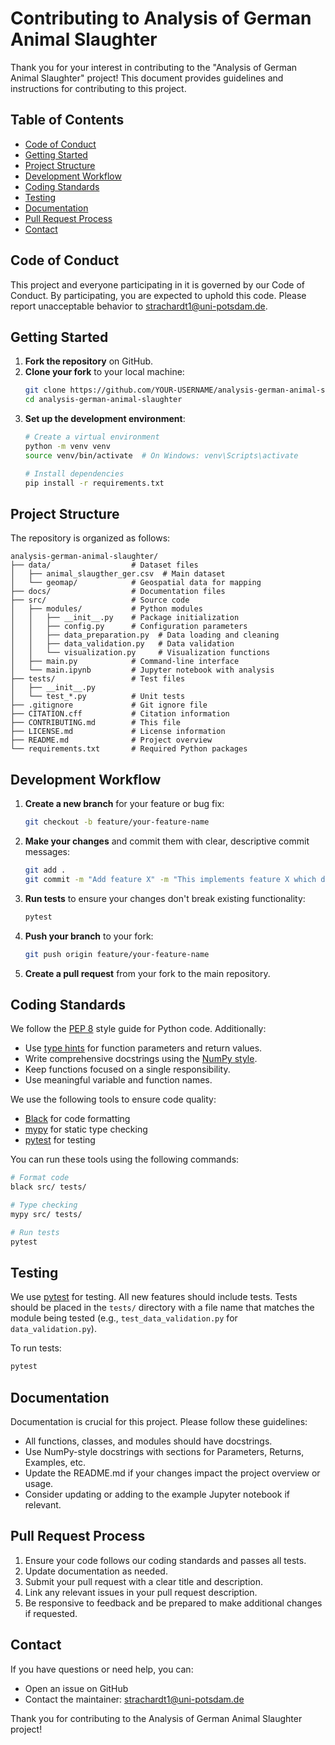 # Contributing to Analysis of German Animal Slaughter

Thank you for your interest in contributing to the "Analysis of German Animal Slaughter" project! This document provides guidelines and instructions for contributing to this project.

## Table of Contents

- [Code of Conduct](#code-of-conduct)
- [Getting Started](#getting-started)
- [Project Structure](#project-structure)
- [Development Workflow](#development-workflow)
- [Coding Standards](#coding-standards)
- [Testing](#testing)
- [Documentation](#documentation)
- [Pull Request Process](#pull-request-process)
- [Contact](#contact)

## Code of Conduct

This project and everyone participating in it is governed by our Code of Conduct. By participating, you are expected to uphold this code. Please report unacceptable behavior to [strachardt1@uni-potsdam.de](mailto:strachardt1@uni-potsdam.de).

## Getting Started

1. **Fork the repository** on GitHub.
2. **Clone your fork** to your local machine:
   ```bash
   git clone https://github.com/YOUR-USERNAME/analysis-german-animal-slaughter.git
   cd analysis-german-animal-slaughter
   ```
3. **Set up the development environment**:
   ```bash
   # Create a virtual environment
   python -m venv venv
   source venv/bin/activate  # On Windows: venv\Scripts\activate
   
   # Install dependencies
   pip install -r requirements.txt
   ```

## Project Structure

The repository is organized as follows:

```
analysis-german-animal-slaughter/
├── data/                  # Dataset files
│   ├── animal_slaugther_ger.csv  # Main dataset
│   └── geomap/            # Geospatial data for mapping
├── docs/                  # Documentation files
├── src/                   # Source code
│   ├── modules/           # Python modules
│   │   ├── __init__.py    # Package initialization
│   │   ├── config.py      # Configuration parameters
│   │   ├── data_preparation.py  # Data loading and cleaning
│   │   ├── data_validation.py   # Data validation
│   │   └── visualization.py     # Visualization functions
│   ├── main.py            # Command-line interface
│   └── main.ipynb         # Jupyter notebook with analysis
├── tests/                 # Test files
│   ├── __init__.py
│   └── test_*.py          # Unit tests
├── .gitignore             # Git ignore file
├── CITATION.cff           # Citation information
├── CONTRIBUTING.md        # This file
├── LICENSE.md             # License information
├── README.md              # Project overview
└── requirements.txt       # Required Python packages
```

## Development Workflow

1. **Create a new branch** for your feature or bug fix:
   ```bash
   git checkout -b feature/your-feature-name
   ```

2. **Make your changes** and commit them with clear, descriptive commit messages:
   ```bash
   git add .
   git commit -m "Add feature X" -m "This implements feature X which does Y and Z."
   ```

3. **Run tests** to ensure your changes don't break existing functionality:
   ```bash
   pytest
   ```

4. **Push your branch** to your fork:
   ```bash
   git push origin feature/your-feature-name
   ```

5. **Create a pull request** from your fork to the main repository.

## Coding Standards

We follow the [PEP 8](https://www.python.org/dev/peps/pep-0008/) style guide for Python code. Additionally:

- Use [type hints](https://docs.python.org/3/library/typing.html) for function parameters and return values.
- Write comprehensive docstrings using the [NumPy style](https://numpydoc.readthedocs.io/en/latest/format.html).
- Keep functions focused on a single responsibility.
- Use meaningful variable and function names.

We use the following tools to ensure code quality:
- [Black](https://black.readthedocs.io/) for code formatting
- [mypy](http://mypy-lang.org/) for static type checking
- [pytest](https://docs.pytest.org/) for testing

You can run these tools using the following commands:
```bash
# Format code
black src/ tests/

# Type checking
mypy src/ tests/

# Run tests
pytest
```

## Testing

We use [pytest](https://docs.pytest.org/) for testing. All new features should include tests. Tests should be placed in the `tests/` directory with a file name that matches the module being tested (e.g., `test_data_validation.py` for `data_validation.py`).

To run tests:
```bash
pytest
```

## Documentation

Documentation is crucial for this project. Please follow these guidelines:

- All functions, classes, and modules should have docstrings.
- Use NumPy-style docstrings with sections for Parameters, Returns, Examples, etc.
- Update the README.md if your changes impact the project overview or usage.
- Consider updating or adding to the example Jupyter notebook if relevant.

## Pull Request Process

1. Ensure your code follows our coding standards and passes all tests.
2. Update documentation as needed.
3. Submit your pull request with a clear title and description.
4. Link any relevant issues in your pull request description.
5. Be responsive to feedback and be prepared to make additional changes if requested.

## Contact

If you have questions or need help, you can:
- Open an issue on GitHub
- Contact the maintainer: [strachardt1@uni-potsdam.de](mailto:strachardt1@uni-potsdam.de)

Thank you for contributing to the Analysis of German Animal Slaughter project! 